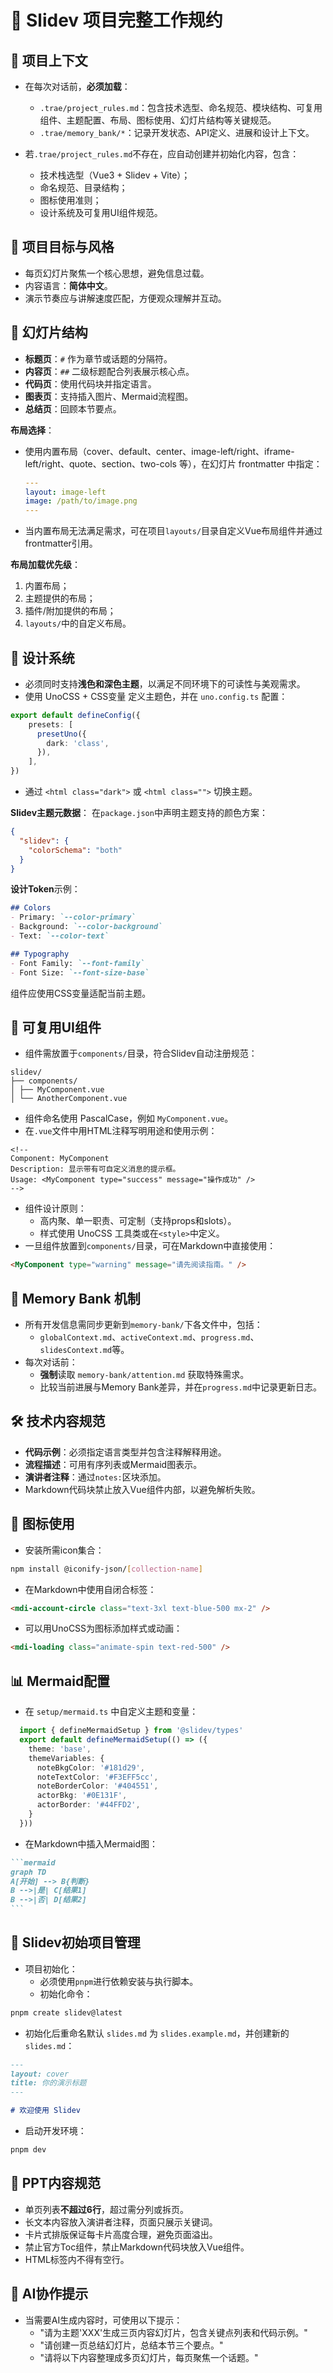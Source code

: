 # 📘 Slidev 项目完整工作规约

## 🎯 项目上下文

- 在每次对话前，**必须加载**：
  - `.trae/project_rules.md`：包含技术选型、命名规范、模块结构、可复用组件、主题配置、布局、图标使用、幻灯片结构等关键规范。
  - `.trae/memory_bank/*`：记录开发状态、API定义、进展和设计上下文。

- 若`.trae/project_rules.md`不存在，应自动创建并初始化内容，包含：
  - 技术栈选型（Vue3 + Slidev + Vite）；
  - 命名规范、目录结构；
  - 图标使用准则；
  - 设计系统及可复用UI组件规范。

## 🧭 项目目标与风格

- 每页幻灯片聚焦一个核心思想，避免信息过载。
- 内容语言：**简体中文**。
- 演示节奏应与讲解速度匹配，方便观众理解并互动。

## 🧱 幻灯片结构

- **标题页**：`#` 作为章节或话题的分隔符。
- **内容页**：`##` 二级标题配合列表展示核心点。
- **代码页**：使用代码块并指定语言。
- **图表页**：支持插入图片、Mermaid流程图。
- **总结页**：回顾本节要点。

**布局选择**：
- 使用内置布局（cover、default、center、image-left/right、iframe-left/right、quote、section、two-cols 等），在幻灯片 frontmatter 中指定：

  ```yaml
  ---
  layout: image-left
  image: /path/to/image.png
  ---
  ```

- 当内置布局无法满足需求，可在项目`layouts/`目录自定义Vue布局组件并通过frontmatter引用。

**布局加载优先级**：
1. 内置布局；
2. 主题提供的布局；
3. 插件/附加提供的布局；
4. `layouts/`中的自定义布局。

## 🎨 设计系统

- 必须同时支持**浅色和深色主题**，以满足不同环境下的可读性与美观需求。
- 使用 UnoCSS + CSS变量 定义主题色，并在 `uno.config.ts` 配置：

```typescript
export default defineConfig({
	presets: [
	  presetUno({
	    dark: 'class',
	  }),
	],
})
```

- 通过 `<html class="dark">` 或 `<html class="">` 切换主题。

**Slidev主题元数据**：
在`package.json`中声明主题支持的颜色方案：

```json
{
  "slidev": {
    "colorSchema": "both"
  }
}
```

**设计Token**示例：

```markdown
## Colors
- Primary: `--color-primary`
- Background: `--color-background`
- Text: `--color-text`

## Typography
- Font Family: `--font-family`
- Font Size: `--font-size-base`
```

组件应使用CSS变量适配当前主题。

## 🧩 可复用UI组件

- 组件需放置于`components/`目录，符合Slidev自动注册规范：

```
slidev/
├── components/
│ ├── MyComponent.vue
│ └── AnotherComponent.vue
```

- 组件命名使用 PascalCase，例如 `MyComponent.vue`。
- 在`.vue`文件中用HTML注释写明用途和使用示例：

```vue
<!--
Component: MyComponent
Description: 显示带有可自定义消息的提示框。
Usage: <MyComponent type="success" message="操作成功" />
-->
```

- 组件设计原则：
  - 高内聚、单一职责、可定制（支持props和slots）。
  - 样式使用 UnoCSS 工具类或在`<style>`中定义。
- 一旦组件放置到`components/`目录，可在Markdown中直接使用：

```markdown
<MyComponent type="warning" message="请先阅读指南。" />
```

## 🧠 Memory Bank 机制

- 所有开发信息需同步更新到`memory-bank/`下各文件中，包括：
  - `globalContext.md`、`activeContext.md`、`progress.md`、`slidesContext.md`等。
- 每次对话前：
  - **强制**读取 `memory-bank/attention.md` 获取特殊需求。
  - 比较当前进展与Memory Bank差异，并在`progress.md`中记录更新日志。

## 🛠️ 技术内容规范

- **代码示例**：必须指定语言类型并包含注释解释用途。
- **流程描述**：可用有序列表或Mermaid图表示。
- **演讲者注释**：通过`notes:`区块添加。
- Markdown代码块禁止放入Vue组件内部，以避免解析失败。

## 🎨 图标使用

- 安装所需icon集合：

```bash
npm install @iconify-json/[collection-name]
```

- 在Markdown中使用自闭合标签：

```html
<mdi-account-circle class="text-3xl text-blue-500 mx-2" />
```

- 可以用UnoCSS为图标添加样式或动画：

```html
<mdi-loading class="animate-spin text-red-500" />
```

## 📊 Mermaid配置

- 在 `setup/mermaid.ts` 中自定义主题和变量：

```typescript
  import { defineMermaidSetup } from '@slidev/types'
  export default defineMermaidSetup(() => ({
    theme: 'base',
    themeVariables: {
      noteBkgColor: '#181d29',
      noteTextColor: '#F3EFF5cc',
      noteBorderColor: '#404551',
      actorBkg: '#0E131F',
      actorBorder: '#44FFD2',
    }
  }))
```

- 在Markdown中插入Mermaid图：

````markdown
```mermaid
graph TD
A[开始] --> B{判断}
B -->|是| C[结果1]
B -->|否| D[结果2]
```
````

## 🎨 Slidev初始项目管理

- 项目初始化：
  - 必须使用`pnpm`进行依赖安装与执行脚本。
  - 初始化命令：
  
```bash
pnpm create slidev@latest
```
 
  - 初始化后重命名默认 `slides.md` 为 `slides.example.md`，并创建新的`slides.md`：
  
````markdown
---
layout: cover
title: 你的演示标题
---

# 欢迎使用 Slidev
````

- 启动开发环境：

```bash
pnpm dev
```

## 📝 PPT内容规范

- 单页列表**不超过6行**，超过需分列或拆页。
- 长文本内容放入演讲者注释，页面只展示关键词。
- 卡片式排版保证每卡片高度合理，避免页面溢出。
- 禁止官方Toc组件，禁止Markdown代码块放入Vue组件。
- HTML标签内不得有空行。

## 🧠 AI协作提示

- 当需要AI生成内容时，可使用以下提示：
  - "请为主题'XXX'生成三页内容幻灯片，包含关键点列表和代码示例。"
  - "请创建一页总结幻灯片，总结本节三个要点。"
  - "请将以下内容整理成多页幻灯片，每页聚焦一个话题。"